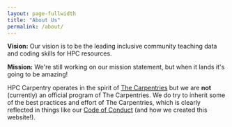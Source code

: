 ```yaml
---
layout: page-fullwidth
title: "About Us"
permalink: /about/
---
```


**Vision:** Our vision is to be the leading inclusive community teaching data and coding skills for HPC resources.

**Mission:** We're still working on our mission statement, but when it lands it's going to be amazing!

HPC Carpentry operates in the spirit of [The Carpentries](https://carpentries.org/) but we are **not** (currently)
an official program of The Carpentries. We do try to inherit some of the best practices and effort of The
Carpentries, which is clearly reflected in things like our [Code of Conduct](/code-of-conduct) (and how we
created this website!).
